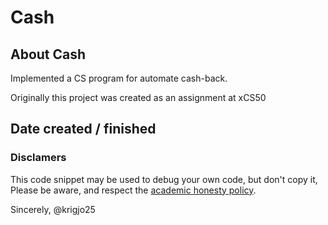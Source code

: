 # Cash

## About Cash

Implemented a CS program for automate cash-back.

Originally this project was created as an assignment at xCS50

##  Date created / finished

###  Disclamers

This code snippet may be used to debug
your own code, but don't copy it,
Please be aware, and respect the [academic honesty policy](https://cs50.harvard.edu/x/2023/honesty/).

Sincerely,
@krigjo25
